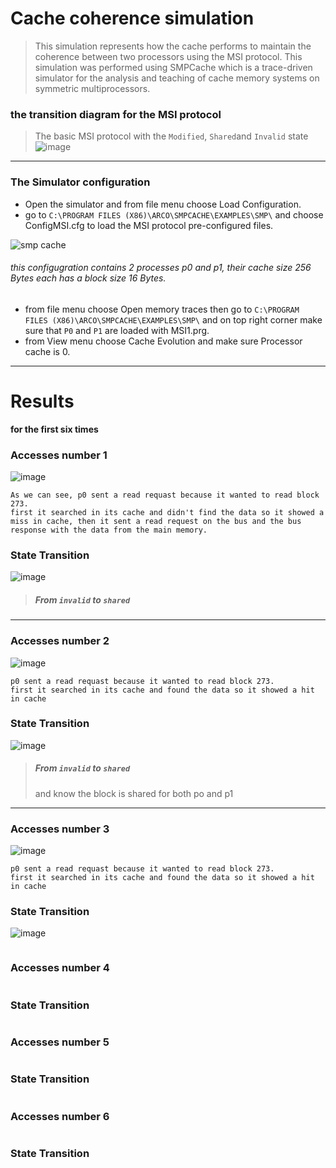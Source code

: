 # Cache coherence simulation

> This simulation represents how the cache performs to maintain the coherence between two processors using the MSI protocol.
This simulation was performed using SMPCache which is a trace-driven simulator for the analysis and teaching of cache memory systems on symmetric multiprocessors.

### the transition diagram for the MSI protocol

> The basic MSI protocol with the ``Modified``, ``Shared``and ``Invalid`` state
![image](https://user-images.githubusercontent.com/113125527/218504967-3afdf9e9-509f-472e-8563-8854e8c96295.png)
------

### The Simulator configuration
* Open the simulator and from file menu choose Load Configuration.
* go to ``C:\PROGRAM FILES (X86)\ARCO\SMPCACHE\EXAMPLES\SMP\`` and choose ConfigMSI.cfg to load the MSI protocol pre-configured files.

![smp cache](https://user-images.githubusercontent.com/113125527/218513044-63a18c91-cbf3-44a0-9d85-d61275a1165f.jpg)
###### *this configugration contains 2 processes p0 and p1, their cache size 256 Bytes each has a block size 16 Bytes.*
* from file menu choose Open memory traces then go to ``C:\PROGRAM FILES (X86)\ARCO\SMPCACHE\EXAMPLES\SMP\`` and on top right corner make sure that ``P0`` and ``P1`` are loaded with MSI1.prg.
*  from View menu choose Cache Evolution and make sure Processor cache is 0.
------

# Results 
**for the first six times**

### **Accesses number 1**

![image](https://user-images.githubusercontent.com/113125527/218518016-7903c182-dfae-4d27-8f31-3f0a1df370fc.png)

```
As we can see, p0 sent a read requast because it wanted to read block 273.
first it searched in its cache and didn't find the data so it showed a miss in cache, then it sent a read request on the bus and the bus response with the data from the main memory.
```

### **State Transition**

![image](https://user-images.githubusercontent.com/113125527/218522167-b98926ca-7635-4503-8cb6-074ec680e8eb.png)
> ##### From ``invalid`` to ``shared``

------

### **Accesses number 2**
![image](https://user-images.githubusercontent.com/113125527/218524547-6c85eac3-24b8-4df8-a16b-41da35766f60.png)

```
p0 sent a read requast because it wanted to read block 273.
first it searched in its cache and found the data so it showed a hit in cache
```

### **State Transition**

![image](https://user-images.githubusercontent.com/113125527/218525033-e8aaa731-eeb5-4eeb-a7a7-58d6fb9c65d4.png)
> ##### From ``invalid`` to ``shared`` 
> and know the block is shared for both po and p1

------

### **Accesses number 3**
![image](https://user-images.githubusercontent.com/113125527/218525993-1de5ecd1-7648-47ef-bef2-0a3d12334a8e.png)

 ```
p0 sent a read requast because it wanted to read block 273.
first it searched in its cache and found the data so it showed a hit in cache
 ```

### **State Transition**
![image](https://user-images.githubusercontent.com/113125527/218526459-831841c5-8155-4b8a-8921-b9ed6b63aa3d.png)

``` 
```
### **Accesses number 4**

 ```

 ```

### **State Transition**


``` 
```
### **Accesses number 5**

 ```

 ```

### **State Transition**


``` 
```
### **Accesses number 6**

 ```

 ```

### **State Transition**


``` 
```
